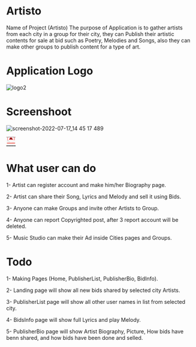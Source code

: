 # Artisto
Name of Project (Artisto)
   The purpose of Application is to gather artists from each city in a group for their city,
   they can Publish their artistic contents for sale at bid such as Poetry, Melodies and Songs,	
   also they can make other groups to publish content for a type of art.
   
# Application Logo
![logo2](https://user-images.githubusercontent.com/83242410/179398720-601c3ddf-a5ee-4183-8210-948515c92b9d.jpg)


# Screenshoot
![screenshot-2022-07-17_14 45 17 489](https://user-images.githubusercontent.com/83242410/179398628-d90ac29b-f308-4945-8e89-757504eba854.png)

<img src="https://raw.githubusercontent.com/mehvan2021/flutter_artisto/main/assets/Screen%20(1).png" height="25px" width="25px" >

# What user can do

   1- Artist can register account and make him/her Biography page.
   
   2- Artist can share their Song, Lyrics and Melody and sell it using Bids.
   
   3- Anyone can make Groups and invite other Artists to Group.
   
   4- Anyone can report Copyrighted post, after 3 report account will be deleted.
   
   5- Music Studio can make their Ad inside Cities pages and Groups.
   
   
# Todo

   1- Making Pages (Home, PublisherList, PublisherBio, BidInfo).
   
   2- Landing page will show all new bids shared by selected city Artists.
   
   3- PublisherList page will show all other user names in list from selected city.
   
   4- BidsInfo page will show full Lyrics and play Melody.
   
   5- PublisherBio page will show Artist Biography, Picture, How bids have benn shared, and how bids have been done and selled.
   
   
   
